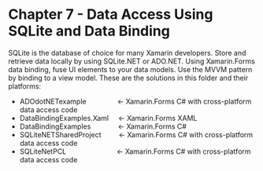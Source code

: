 # Chapter 7 - Data Access Using SQLite and  Data Binding<br/>
SQLite is the database of choice for many Xamarin developers. Store and retrieve data locally by using SQLite.NET or ADO.NET. Using Xamarin.Forms data binding, fuse UI elements to your data models. Use the MVVM pattern by binding to a view model. These are the solutions in this folder and their platforms:

<ul>
<li>ADOdotNETexample &nbsp;&nbsp;&nbsp;&nbsp;&nbsp;&nbsp;&nbsp;&nbsp;&nbsp;&nbsp;&nbsp;&nbsp;&nbsp;&nbsp;&nbsp;<- Xamarin.Forms C# with cross-platform data access code</li>
<li>DataBindingExamples.Xaml &nbsp;&nbsp;&nbsp;&nbsp;<- Xamarin.Forms XAML </li>
<li>DataBindingExamples &nbsp;&nbsp;&nbsp;&nbsp;&nbsp;&nbsp;&nbsp;&nbsp;&nbsp;&nbsp;&nbsp;&nbsp;&nbsp;<- Xamarin.Forms C# </li>
<li>SQLiteNETSharedProject &nbsp;&nbsp;&nbsp;&nbsp;&nbsp;&nbsp;&nbsp;&nbsp;<- Xamarin.Forms C# with cross-platform data access code</li>
<li>SQLiteNetPCL &nbsp;&nbsp;&nbsp;&nbsp;&nbsp;&nbsp;&nbsp;&nbsp;&nbsp;&nbsp;&nbsp;&nbsp;&nbsp;&nbsp;&nbsp;&nbsp;&nbsp;&nbsp;&nbsp;&nbsp;&nbsp;&nbsp;&nbsp;&nbsp;&nbsp;<- Xamarin.Forms C# with cross-platform data access code</li>
</ul>

